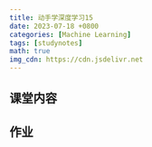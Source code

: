 ```yaml
---
title: 动手学深度学习15
date: 2023-07-18 +0800
categories: [Machine Learning]
tags: [studynotes]   
math: true
img_cdn: https://cdn.jsdelivr.net
---
```

## 课堂内容
## 作业
